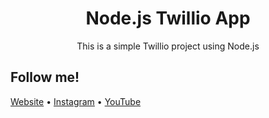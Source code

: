 <h1 align="center">
  Node.js Twillio App
</h1>

<p align="center">
  This is a simple Twillio project using Node.js
</p>

## Follow me!

[Website](https://www.bartzalewski.com) • [Instagram](https://www.instagram.com/bart.code) • [YouTube](https://www.youtube.com/channel/UCwkU0-_RJbS16X5pbcW-tPQ)
